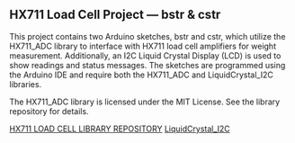 ## HX711 Load Cell Project — bstr & cstr

This project contains two Arduino sketches, bstr and cstr, which utilize the HX711_ADC library to interface with HX711 load cell amplifiers for weight measurement. Additionally, an I2C Liquid Crystal Display (LCD) is used to show readings and status messages. The sketches are programmed using the Arduino IDE and require both the HX711_ADC and LiquidCrystal_I2C libraries.

The HX711_ADC library is licensed under the MIT License. See the library repository for details.

[HX711 LOAD CELL LIBRARY REPOSITORY](https://github.com/olkal/HX711_ADC)
[LiquidCrystal_I2C](https://github.com/johnrickman/LiquidCrystal_I2C.git)
